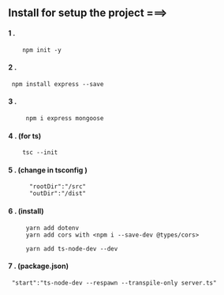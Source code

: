 

## Install for setup the project  ===>

 #### 1 .
                
        npm init -y 

#### 2 . 

     npm install express --save
                
#### 3 .
         npm i express mongoose

#### 4  . (for ts)
        tsc --init

#### 5 . (change in tsconfig )
          
          "rootDir":"/src"
          "outDir":"/dist"
#### 6 . (install)
         yarn add dotenv
         yarn add cors with <npm i --save-dev @types/cors>

         yarn add ts-node-dev --dev

#### 7 . (package.json)

     "start":"ts-node-dev --respawn --transpile-only server.ts"